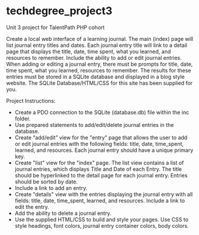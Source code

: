 # techdegree_project3
Unit 3 project for TalentPath PHP cohort

Create a local web interface of a learning journal. The main (index) page will list journal entry titles and dates. 
Each journal entry title will link to a detail page that displays the title, date, time spent, what you learned, and 
resources to remember. Include the ability to add or edit journal entries. When adding or editing a journal entry, 
there must be prompts for title, date, time spent, what you learned, resources to remember. The results for these entries must be stored in a SQLite database and displayed in a blog style website. The SQLite Database/HTML/CSS for this site has been supplied for you.

Project Instructions:

* Create a PDO connection to the SQLite (database.db) file within the inc folder.
* Use prepared statements to add/edit/delete journal entries in the database.
* Create “add/edit” view for the "entry" page that allows the user to add or edit journal entries with the following fields:     title, date, time_spent, learned, and resources. Each journal entry should have a unique primary key.
* Create "list" view for the "index" page. The list view contains a list of journal entries, which displays Title and Date of   each Entry. The title should be hyperlinked to the detail page for each journal entry. 
  Entries should be sorted by date. 
* Include a link to add an entry.
* Create "details" view with the entries displaying the journal entry with all fields: title, date, time_spent, learned, 
  and resources. Include a link to edit the entry.
* Add the ability to delete a journal entry.
* Use the supplied HTML/CSS to build and style your pages. Use CSS to style headings, font colors, journal entry 
  container colors, body colors.
